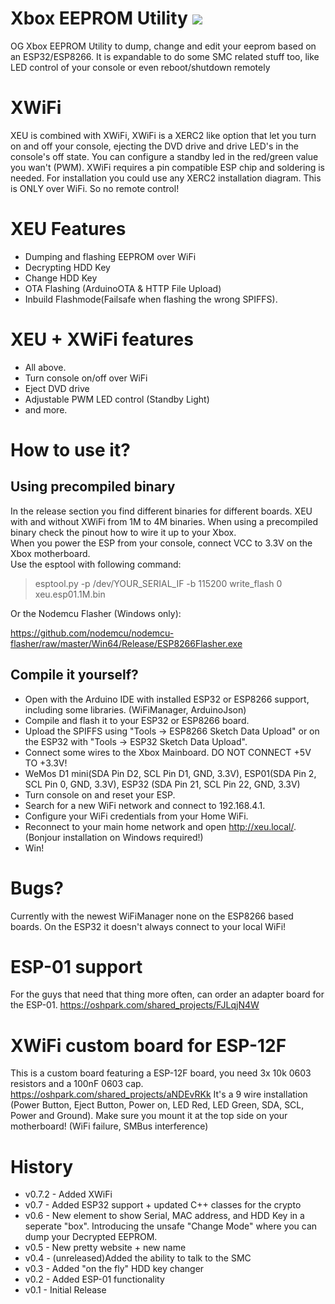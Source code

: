 # Xbox EEPROM Utility ![](/xbox_eeprom_utility/data/eeprom3.png?raw=true)
OG Xbox EEPROM Utility to dump, change and edit your eeprom based on an ESP32/ESP8266.
It is expandable to do some SMC related stuff too, like LED control of your console or even reboot/shutdown remotely

# XWiFi
XEU is combined with XWiFi, XWiFi is a XERC2 like option that let you turn on and off your console, ejecting the DVD drive and drive LED's in the console's off state. 
You can configure a standby led in the red/green value you wan't (PWM). XWiFi requires a pin compatible ESP chip and soldering is needed. For installation you could use any XERC2 installation diagram.
This is ONLY over WiFi. So no remote control!

# XEU Features
* Dumping and flashing EEPROM over WiFi
* Decrypting HDD Key
* Change HDD Key
* OTA Flashing (ArduinoOTA & HTTP File Upload)
* Inbuild Flashmode(Failsafe when flashing the wrong SPIFFS).

# XEU + XWiFi features
* All above.
* Turn console on/off over WiFi
* Eject DVD drive
* Adjustable PWM LED control (Standby Light)
* and more.

# How to use it?
## Using precompiled binary
In the release section you find different binaries for different boards. XEU with and without XWiFi from 1M to 4M binaries.
When using a precompiled binary check the pinout how to wire it up to your Xbox.\
When you power the ESP from your console, connect VCC to 3.3V on the Xbox motherboard.\
Use the esptool with following command:
> esptool.py -p /dev/YOUR_SERIAL_IF -b 115200 write_flash 0 xeu.esp01.1M.bin

Or the Nodemcu Flasher (Windows only):

https://github.com/nodemcu/nodemcu-flasher/raw/master/Win64/Release/ESP8266Flasher.exe

## Compile it yourself?
* Open with the Arduino IDE with installed ESP32 or ESP8266 support, including some libraries. (WiFiManager, ArduinoJson)
* Compile and flash it to your ESP32 or ESP8266 board.
* Upload the SPIFFS using "Tools -> ESP8266 Sketch Data Upload" or on the ESP32 with "Tools -> ESP32 Sketch Data Upload".
* Connect some wires to the Xbox Mainboard. DO NOT CONNECT +5V TO +3.3V!
* WeMos D1 mini(SDA Pin D2, SCL Pin D1, GND, 3.3V), ESP01(SDA Pin 2, SCL Pin 0, GND, 3.3V), ESP32 (SDA Pin 21, SCL Pin 22, GND, 3.3V)
* Turn console on and reset your ESP.
* Search for a new WiFi network and connect to 192.168.4.1.
* Configure your WiFi credentials from your Home WiFi.
* Reconnect to your main home network and open http://xeu.local/. (Bonjour installation on Windows required!)
* Win!

# Bugs?
Currently with the newest WiFiManager none on the ESP8266 based boards. On the ESP32 it doesn't always connect to your local WiFi!

# ESP-01 support
For the guys that need that thing more often, can order an adapter board for the ESP-01.
https://oshpark.com/shared_projects/FJLqjN4W

# XWiFi custom board for ESP-12F
This is a custom board featuring a ESP-12F board, you need 3x 10k 0603 resistors and a 100nF 0603 cap.
https://oshpark.com/shared_projects/aNDEvRKk
It's a 9 wire installation (Power Button, Eject Button, Power on, LED Red, LED Green, SDA, SCL, Power and Ground).
Make sure you mount it at the top side on your motherboard! (WiFi failure, SMBus interference)

# History
* v0.7.2 - Added XWiFi
* v0.7 - Added ESP32 support + updated C++ classes for the crypto
* v0.6 - New element to show Serial, MAC address, and HDD Key in a seperate "box".
Introducing the unsafe "Change Mode" where you can dump your Decrypted EEPROM.
* v0.5 - New pretty website + new name
* v0.4 - (unreleased)Added the ability to talk to the SMC
* v0.3 - Added "on the fly" HDD key changer
* v0.2 - Added ESP-01 functionality
* v0.1 - Initial Release


